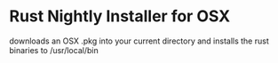 Rust Nightly Installer for OSX
=====================

downloads an OSX .pkg into your current directory and installs the rust binaries to /usr/local/bin


